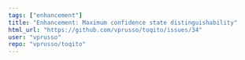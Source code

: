 ```yaml
---
tags: ["enhancement"]
title: "Enhancement: Maximum confidence state distinguishability"
html_url: "https://github.com/vprusso/toqito/issues/34"
user: "vprusso"
repo: "vprusso/toqito"
---
```


